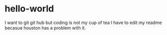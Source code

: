 # hello-world
I want to git git hub but coding is not my cup of tea
I have to edit my readme becasue houston has a problem with it.
